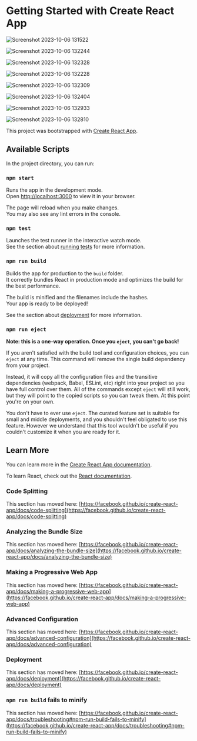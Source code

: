 # Getting Started with Create React App




![Screenshot 2023-10-06 131522](https://github.com/Mohan-Chandra-Sharma1/Register-Login-App/assets/120721761/c6269706-e227-4d7f-b3e1-40a24c14fd47)


![Screenshot 2023-10-06 132244](https://github.com/Mohan-Chandra-Sharma1/Register-Login-App/assets/120721761/e8fcc966-b74f-4f53-963b-0a5eec80764c)





![Screenshot 2023-10-06 132328](https://github.com/Mohan-Chandra-Sharma1/Register-Login-App/assets/120721761/869e59a2-b396-4320-9336-96f25f2db4a9)






![Screenshot 2023-10-06 132228](https://github.com/Mohan-Chandra-Sharma1/Register-Login-App/assets/120721761/2d5725ef-9a1d-47d0-87a0-34fa67eeaf08)






![Screenshot 2023-10-06 132309](https://github.com/Mohan-Chandra-Sharma1/Register-Login-App/assets/120721761/b2fb1990-2430-46de-8392-710bb857c638)




![Screenshot 2023-10-06 132404](https://github.com/Mohan-Chandra-Sharma1/Register-Login-App/assets/120721761/ada22854-f272-4a16-be52-2800ebbb87f5)

![Screenshot 2023-10-06 132933](https://github.com/Mohan-Chandra-Sharma1/Register-Login-App/assets/120721761/d2cc5162-6669-4e09-be75-c062e88fa08d)





![Screenshot 2023-10-06 132810](https://github.com/Mohan-Chandra-Sharma1/Register-Login-App/assets/120721761/a1921e56-33eb-4e84-aeef-2d3596795958)







This project was bootstrapped with [Create React App](https://github.com/facebook/create-react-app).

## Available Scripts

In the project directory, you can run:

### `npm start`

Runs the app in the development mode.\
Open [http://localhost:3000](http://localhost:3000) to view it in your browser.

The page will reload when you make changes.\
You may also see any lint errors in the console.

### `npm test`

Launches the test runner in the interactive watch mode.\
See the section about [running tests](https://facebook.github.io/create-react-app/docs/running-tests) for more information.

### `npm run build`

Builds the app for production to the `build` folder.\
It correctly bundles React in production mode and optimizes the build for the best performance.

The build is minified and the filenames include the hashes.\
Your app is ready to be deployed!

See the section about [deployment](https://facebook.github.io/create-react-app/docs/deployment) for more information.

### `npm run eject`

**Note: this is a one-way operation. Once you `eject`, you can't go back!**

If you aren't satisfied with the build tool and configuration choices, you can `eject` at any time. This command will remove the single build dependency from your project.

Instead, it will copy all the configuration files and the transitive dependencies (webpack, Babel, ESLint, etc) right into your project so you have full control over them. All of the commands except `eject` will still work, but they will point to the copied scripts so you can tweak them. At this point you're on your own.

You don't have to ever use `eject`. The curated feature set is suitable for small and middle deployments, and you shouldn't feel obligated to use this feature. However we understand that this tool wouldn't be useful if you couldn't customize it when you are ready for it.

## Learn More

You can learn more in the [Create React App documentation](https://facebook.github.io/create-react-app/docs/getting-started).

To learn React, check out the [React documentation](https://reactjs.org/).

### Code Splitting

This section has moved here: [https://facebook.github.io/create-react-app/docs/code-splitting](https://facebook.github.io/create-react-app/docs/code-splitting)

### Analyzing the Bundle Size

This section has moved here: [https://facebook.github.io/create-react-app/docs/analyzing-the-bundle-size](https://facebook.github.io/create-react-app/docs/analyzing-the-bundle-size)

### Making a Progressive Web App

This section has moved here: [https://facebook.github.io/create-react-app/docs/making-a-progressive-web-app](https://facebook.github.io/create-react-app/docs/making-a-progressive-web-app)

### Advanced Configuration

This section has moved here: [https://facebook.github.io/create-react-app/docs/advanced-configuration](https://facebook.github.io/create-react-app/docs/advanced-configuration)

### Deployment

This section has moved here: [https://facebook.github.io/create-react-app/docs/deployment](https://facebook.github.io/create-react-app/docs/deployment)

### `npm run build` fails to minify

This section has moved here: [https://facebook.github.io/create-react-app/docs/troubleshooting#npm-run-build-fails-to-minify](https://facebook.github.io/create-react-app/docs/troubleshooting#npm-run-build-fails-to-minify)
